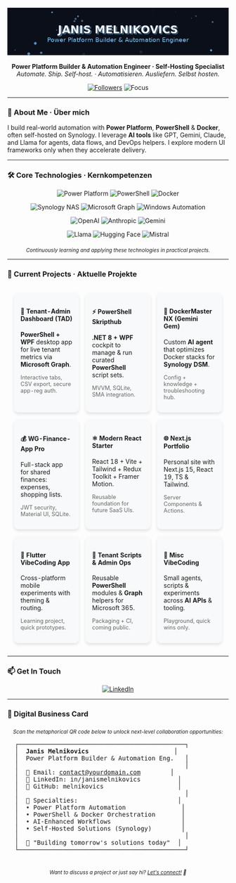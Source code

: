 <p align="center">
  <img src="assets/premium_header_fixed.gif" width="700" alt="Janis Melnikovics – Power Platform Builder & Automation Engineer">
</p>

<p align="center">
  <strong>Power Platform Builder & Automation Engineer · Self-Hosting Specialist</strong><br>
  <em>Automate. Ship. Self-host. · Automatisieren. Ausliefern. Selbst hosten.</em>
</p>

<p align="center">
  <a href="https://github.com/melnikovics"><img src="https://img.shields.io/github/followers/melnikovics?style=flat-square&label=Followers" alt="Followers"></a>
  <img src="https://img.shields.io/badge/Focus-Power%20Platform%20%7C%20PowerShell%20%7C%20Docker%20%7C%20AI-6A5ACD?style=flat-square" alt="Focus">
</p>

---

### 👋 About Me · Über mich

I build real-world automation with <b>Power Platform</b>, <b>PowerShell</b> & <b>Docker</b>, often self-hosted on Synology. I leverage <b>AI tools</b> like GPT, Gemini, Claude, and Llama for agents, data flows, and DevOps helpers. I explore modern UI frameworks only when they accelerate delivery.

---

### 🛠️ Core Technologies · Kernkompetenzen

<p align="center">
  <!-- First row -->
  <img src="https://img.shields.io/badge/Power%20Platform-742774?logo=powerapps&logoColor=white&style=for-the-badge" alt="Power Platform"/>
  <img src="https://img.shields.io/badge/PowerShell-2E64FE?logo=powershell&logoColor=white&style=for-the-badge" alt="PowerShell"/>
  <img src="https://img.shields.io/badge/Docker-2496ED?logo=docker&logoColor=white&style=for-the-badge" alt="Docker"/>
</p>
<p align="center">
  <!-- Second row -->
  <img src="https://img.shields.io/badge/Synology%20NAS-000000?logo=synology&logoColor=white&style=for-the-badge" alt="Synology NAS"/>
  <img src="https://img.shields.io/badge/Microsoft%20Graph-0078D4?logo=microsoft&logoColor=white&style=for-the-badge" alt="Microsoft Graph"/>
  <img src="https://img.shields.io/badge/Windows%20Automation-0078D4?logo=windows&logoColor=white&style=for-the-badge" alt="Windows Automation"/>
</p>
<p align="center">
  <!-- Third row - AI Tools -->
  <img src="https://img.shields.io/badge/OpenAI-412991?logo=openai&logoColor=white&style=for-the-badge" alt="OpenAI"/>
  <img src="https://img.shields.io/badge/Anthropic-000000?logo=anthropic&logoColor=white&style=for-the-badge" alt="Anthropic"/>
  <img src="https://img.shields.io/badge/Gemini-4285F4?logo=google&logoColor=white&style=for-the-badge" alt="Gemini"/>
</p>
<p align="center">
  <!-- Fourth row - More AI Tools -->
  <img src="https://img.shields.io/badge/Llama-333333?logo=meta&logoColor=white&style=for-the-badge" alt="Llama"/>
  <img src="https://img.shields.io/badge/Hugging%20Face-FFD21E?logo=huggingface&logoColor=000&style=for-the-badge" alt="Hugging Face"/>
  <img src="https://img.shields.io/badge/Mistral-EF6B00?logo=mistral&logoColor=white&style=for-the-badge" alt="Mistral"/>
</p>

<p align="center"><sub><i>Continuously learning and applying these technologies in practical projects.</i></sub></p>

---

### 🚀 Current Projects · Aktuelle Projekte

<table align="center" style="border-collapse: separate; border-spacing: 15px 15px;">
  <tr>
    <td width="33%" valign="top" style="background-color: #f8f9fa; border-radius: 10px; padding: 15px; box-shadow: 0 4px 6px rgba(0,0,0,0.1);">
      <h4>🚀 Tenant-Admin Dashboard (TAD)</h4>
      <p><b>PowerShell + WPF</b> desktop app for live tenant metrics via <b>Microsoft Graph</b>.</p>
      <p style="font-size: 0.9em; color: #666;">Interactive tabs, CSV export, secure app-reg auth.</p>
    </td>
    <td width="33%" valign="top" style="background-color: #f8f9fa; border-radius: 10px; padding: 15px; box-shadow: 0 4px 6px rgba(0,0,0,0.1);">
      <h4>⚡ PowerShell Skripthub</h4>
      <p><b>.NET 8 + WPF</b> cockpit to manage & run curated <b>PowerShell</b> script sets.</p>
      <p style="font-size: 0.9em; color: #666;">MVVM, SQLite, SMA integration.</p>
    </td>
    <td width="33%" valign="top" style="background-color: #f8f9fa; border-radius: 10px; padding: 15px; box-shadow: 0 4px 6px rgba(0,0,0,0.1);">
      <h4>🤖 DockerMaster NX (Gemini Gem)</h4>
      <p>Custom <b>AI agent</b> that optimizes Docker stacks for <b>Synology DSM</b>.</p>
      <p style="font-size: 0.9em; color: #666;">Config + knowledge + troubleshooting hub.</p>
    </td>
  </tr>
  <tr>
    <td width="33%" valign="top" style="background-color: #f8f9fa; border-radius: 10px; padding: 15px; box-shadow: 0 4px 6px rgba(0,0,0,0.1);">
      <h4>💰 WG-Finance-App Pro</h4>
      <p>Full-stack app for shared finances: expenses, shopping lists.</p>
      <p style="font-size: 0.9em; color: #666;">JWT security, Material UI, SQLite.</p>
    </td>
    <td width="33%" valign="top" style="background-color: #f8f9fa; border-radius: 10px; padding: 15px; box-shadow: 0 4px 6px rgba(0,0,0,0.1);">
      <h4>⚛️ Modern React Starter</h4>
      <p>React 18 + Vite + Tailwind + Redux Toolkit + Framer Motion.</p>
      <p style="font-size: 0.9em; color: #666;">Reusable foundation for future SaaS UIs.</p>
    </td>
    <td width="33%" valign="top" style="background-color: #f8f9fa; border-radius: 10px; padding: 15px; box-shadow: 0 4px 6px rgba(0,0,0,0.1);">
      <h4>🌐 Next.js Portfolio</h4>
      <p>Personal site with Next.js 15, React 19, TS & Tailwind.</p>
      <p style="font-size: 0.9em; color: #666;">Server Components & Actions.</p>
    </td>
  </tr>
  <tr>
    <td width="33%" valign="top" style="background-color: #f8f9fa; border-radius: 10px; padding: 15px; box-shadow: 0 4px 6px rgba(0,0,0,0.1);">
      <h4>📱 Flutter VibeCoding App</h4>
      <p>Cross-platform mobile experiments with theming & routing.</p>
      <p style="font-size: 0.9em; color: #666;">Learning project, quick prototypes.</p>
    </td>
    <td width="33%" valign="top" style="background-color: #f8f9fa; border-radius: 10px; padding: 15px; box-shadow: 0 4px 6px rgba(0,0,0,0.1);">
      <h4>🧱 Tenant Scripts & Admin Ops</h4>
      <p>Reusable <b>PowerShell</b> modules & <b>Graph</b> helpers for Microsoft 365.</p>
      <p style="font-size: 0.9em; color: #666;">Packaging + CI, coming public.</p>
    </td>
    <td width="33%" valign="top" style="background-color: #f8f9fa; border-radius: 10px; padding: 15px; box-shadow: 0 4px 6px rgba(0,0,0,0.1);">
      <h4>🧪 Misc VibeCoding</h4>
      <p>Small agents, scripts & experiments across <b>AI APIs</b> & tooling.</p>
      <p style="font-size: 0.9em; color: #666;">Playground, quick wins only.</p>
    </td>
  </tr>
</table>

---

### 📫 Get In Touch

<p align="center">
  <a href="https://www.linkedin.com/in/janismelnikovics">
    <img src="https://img.shields.io/badge/LinkedIn-0A66C2?style=for-the-badge&logo=linkedin&logoColor=white" alt="LinkedIn">
  </a>
</p>

---

### 🎴 Digital Business Card

<p align="center">
  <sub><i>Scan the metaphorical QR code below to unlock next-level collaboration opportunities:</i></sub>
</p>

<p align="center">
  <pre>
  ┌─────────────────────────────────────────────┐
  │  <b>Janis Melnikovics</b>                       │
  │  Power Platform Builder & Automation Eng.   │
  │                                             │
  │  📧 Email: <a href="mailto:contact@yourdomain.com">contact@yourdomain.com</a>        │
  │  💼 LinkedIn: in/janismelnikovics          │
  │  🐙 GitHub: melnikovics                    │
  │                                             │
  │  🔧 Specialties:                           │
  │  • Power Platform Automation               │
  │  • PowerShell & Docker Orchestration       │
  │  • AI-Enhanced Workflows                   │
  │  • Self-Hosted Solutions (Synology)        │
  │                                             │
  │  🚀 "Building tomorrow's solutions today"  │
  └─────────────────────────────────────────────┘
  </pre>
</p>

<p align="center">
  <sub><i>Want to discuss a project or just say hi? <a href="https://www.linkedin.com/in/janismelnikovics">Let's connect!</a> 🚀</i></sub>
</p>